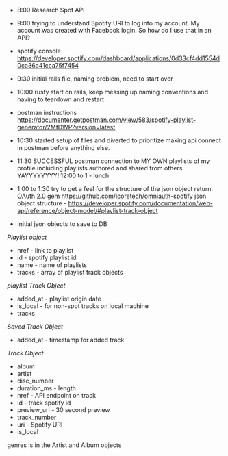 * 8:00 Research Spot API
* 9:00 trying to understand Spotify URI to log into my account.  My account was created with Facebook login.  So how do I use that in an API?
* spotify console https://developer.spotify.com/dashboard/applications/0d33cf4dd1554d0ca36a41cca75f7454
* 9:30 initial rails file, naming problem, need to start over
* 10:00 rusty start on rails, keep messing up naming conventions and having to teardown and restart.
* postman instructions https://documenter.getpostman.com/view/583/spotify-playlist-generator/2MtDWP?version=latest
* 10:30 started setup of files and diverted to prioritize making api connect in postman before anything else.
* 11:30 SUCCESSFUL postman connection to MY OWN playlists of my profile including playlists authored and shared from others.  YAYYYYYYYY!
12:00 to 1 - lunch
* 1:00 to 1:30 try to get a feel for the structure of the json object return.
OAuth 2.0 gem https://github.com/icoretech/omniauth-spotify
json object structure - https://developer.spotify.com/documentation/web-api/reference/object-model/#playlist-track-object


* Initial json objects to save to DB

*Playlist object*
* href - link to playlist
* id - spotify playlist id
* name - name of playlists
* tracks - array of playlist track objects

*playlist Track Object*
* added_at - playlist origin date
* is_local - for non-spot tracks on local machine
* tracks

*Saved Track Object*
* added_at - timestamp for added track

*Track Object*
* album
* artist
* disc_number
* duration_ms - length
* href - API endpoint on track
* id - track spotify id
* preview_url - 30 second preview
* track_number
* uri - Spotify URI
* is_local


genres is in the Artist and Album objects
